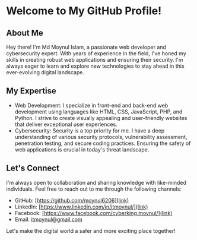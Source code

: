# Welcome to My GitHub Profile!

## About Me
Hey there! I'm Md Moynul Islam, a passionate web developer and cybersecurity expert. With years of experience in the field, I've honed my skills in creating robust web applications and ensuring their security. I'm always eager to learn and explore new technologies to stay ahead in this ever-evolving digital landscape.

## My Expertise
- Web Development: I specialize in front-end and back-end web development using languages like HTML, CSS, JavaScript, PHP, and Python. I strive to create visually appealing and user-friendly websites that deliver exceptional user experiences.
- Cybersecurity: Security is a top priority for me. I have a deep understanding of various security protocols, vulnerability assessment, penetration testing, and secure coding practices. Ensuring the safety of web applications is crucial in today's threat landscape.


## Let's Connect
I'm always open to collaboration and sharing knowledge with like-minded individuals. Feel free to reach out to me through the following channels:

- GitHub: [https://github.com/moynul6206](link)
- LinkedIn: [https://www.linkedin.com/in/itmoynul/](link)
- Facebook: [https://www.facebook.com/cyberking.moynul/](link)
- Email: itmoynul@gmail.com

Let's make the digital world a safer and more exciting place together!

